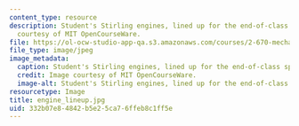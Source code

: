 ```yaml
---
content_type: resource
description: Student's Stirling engines, lined up for the end-of-class spinoff. Image
  courtesy of MIT OpenCourseWare.
file: https://ol-ocw-studio-app-qa.s3.amazonaws.com/courses/2-670-mechanical-engineering-tools-january-iap-2004/332b07e84842b5e25ca76ffeb8c1ff5e_engine_lineup.jpg
file_type: image/jpeg
image_metadata:
  caption: Student's Stirling engines, lined up for the end-of-class spinoff.
  credit: Image courtesy of MIT OpenCourseWare.
  image-alt: Student's Stirling engines, lined up for the end-of-class spinoff.
resourcetype: Image
title: engine_lineup.jpg
uid: 332b07e8-4842-b5e2-5ca7-6ffeb8c1ff5e
---
```


